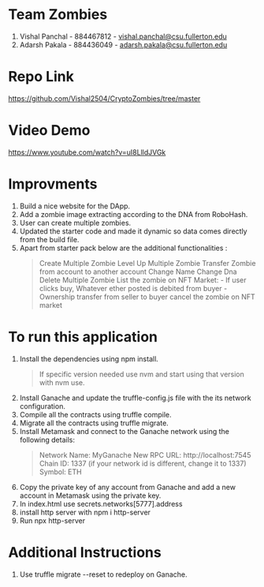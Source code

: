 # Team Zombies

1. Vishal Panchal - 884467812 - vishal.panchal@csu.fullerton.edu
2. Adarsh Pakala - 884436049 - adarsh.pakala@csu.fullerton.edu

# Repo Link
https://github.com/Vishal2504/CryptoZombies/tree/master

# Video Demo
https://www.youtube.com/watch?v=uI8LlldJVGk

# Improvments
1. Build a nice website for the DApp.
2. Add a zombie image extracting according to the DNA from RoboHash.
3. User can create multiple zombies.
4. Updated the starter code and made it dynamic so data comes directly from the build file.
5. Apart from starter pack below are the additional functionalities :
   > Create Multiple Zombie
   > Level Up Multiple Zombie
   > Transfer Zombie from account to another account
   > Change Name
   > Change Dna
   > Delete Multiple Zombie
   > List the zombie on NFT Market:
       - If user clicks buy, Whatever ether posted is debited from buyer
       - Ownership transfer from seller to buyer
   > cancel the zombie on NFT market

# To run this application
1. Install the dependencies using npm install.
   > If specific version needed use nvm and start using that version with nvm use.
2. Install Ganache and update the truffle-config.js file with the its network configuration.
3. Compile all the contracts using truffle compile.
4. Migrate all the contracts using truffle migrate.
5. Install Metamask and connect to the Ganache network using the following details:
   > Network Name: MyGanache
   > New RPC URL: http://localhost:7545
   > Chain ID: 1337 (if your network id is different, change it to 1337)
   > Symbol: ETH
6. Copy the private key of any account from Ganache and add a new account in Metamask using the private key.
7. In index.html use secrets.networks[5777].address
8. install http server with npm i http-server
9. Run npx http-server

# Additional Instructions
1. Use truffle migrate --reset to redeploy on Ganache.
